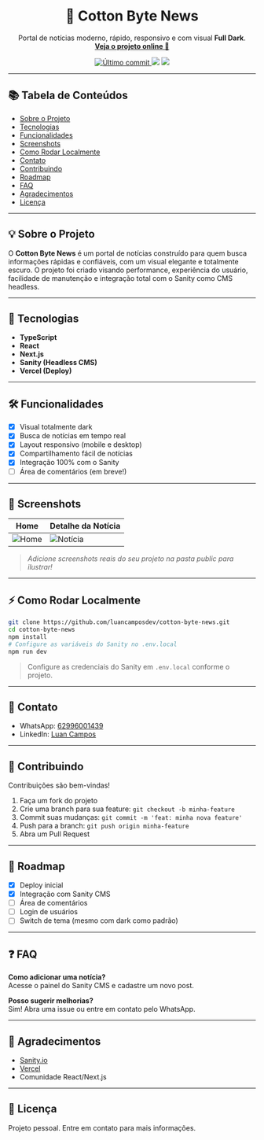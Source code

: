 <h1 align="center">📰 Cotton Byte News</h1>
<p align="center">
  Portal de notícias moderno, rápido, responsivo e com visual <b>Full Dark</b>.
  <br>
  <a href="https://cotton-byte-news.vercel.app" target="_blank"><b>Veja o projeto online 🚀</b></a>
</p>

<p align="center">
  <a href="https://img.shields.io/github/last-commit/luancamposdev/cotton-byte-news">
    <img src="https://img.shields.io/github/last-commit/luancamposdev/cotton-byte-news" alt="Último commit">
  </a>
  <img src="https://img.shields.io/badge/deploy-vercel-000?logo=vercel">
  <img src="https://img.shields.io/badge/CMS-Sanity-ff3333?logo=sanity">
</p>

---

## 📚 Tabela de Conteúdos

- [Sobre o Projeto](#-sobre-o-projeto)
- [Tecnologias](#-tecnologias)
- [Funcionalidades](#-funcionalidades)
- [Screenshots](#-screenshots)
- [Como Rodar Localmente](#-como-rodar-localmente)
- [Contato](#-contato)
- [Contribuindo](#-contribuindo)
- [Roadmap](#-roadmap)
- [FAQ](#-faq)
- [Agradecimentos](#-agradecimentos)
- [Licença](#-licença)

---

## 💡 Sobre o Projeto

O **Cotton Byte News** é um portal de notícias construído para quem busca informações rápidas e confiáveis, com um visual elegante e totalmente escuro. O projeto foi criado visando performance, experiência do usuário, facilidade de manutenção e integração total com o Sanity como CMS headless.

---

## 🚀 Tecnologias

- **TypeScript**
- **React**
- **Next.js**
- **Sanity (Headless CMS)**
- **Vercel (Deploy)**

---

## 🛠️ Funcionalidades

- [x] Visual totalmente dark
- [x] Busca de notícias em tempo real
- [x] Layout responsivo (mobile e desktop)
- [x] Compartilhamento fácil de notícias
- [x] Integração 100% com o Sanity
- [ ] Área de comentários (em breve!)

---

## 📸 Screenshots

| Home | Detalhe da Notícia |
|------|--------------------|
| ![Home](public/screenshot-home.png) | ![Notícia](public/screenshot-news-detail.png) |

> *Adicione screenshots reais do seu projeto na pasta public para ilustrar!*

---

## ⚡ Como Rodar Localmente

```bash
git clone https://github.com/luancamposdev/cotton-byte-news.git
cd cotton-byte-news
npm install
# Configure as variáveis do Sanity no .env.local
npm run dev
```
> Configure as credenciais do Sanity em `.env.local` conforme o projeto.

---

## 📲 Contato

- WhatsApp: [62996001439](https://wa.me/5562996001439)
- LinkedIn: [Luan Campos](https://www.linkedin.com/in/luan-campos-developer)

---

## 🤝 Contribuindo

Contribuições são bem-vindas!

1. Faça um fork do projeto
2. Crie uma branch para sua feature: `git checkout -b minha-feature`
3. Commit suas mudanças: `git commit -m 'feat: minha nova feature'`
4. Push para a branch: `git push origin minha-feature`
5. Abra um Pull Request

---

## 🚧 Roadmap

- [x] Deploy inicial
- [x] Integração com Sanity CMS
- [ ] Área de comentários
- [ ] Login de usuários
- [ ] Switch de tema (mesmo com dark como padrão)

---

## ❓ FAQ

**Como adicionar uma notícia?**  
Acesse o painel do Sanity CMS e cadastre um novo post.

**Posso sugerir melhorias?**  
Sim! Abra uma issue ou entre em contato pelo WhatsApp.

---

## 🙏 Agradecimentos

- [Sanity.io](https://www.sanity.io/)
- [Vercel](https://vercel.com/)
- Comunidade React/Next.js

---

## 📝 Licença

Projeto pessoal. Entre em contato para mais informações.
